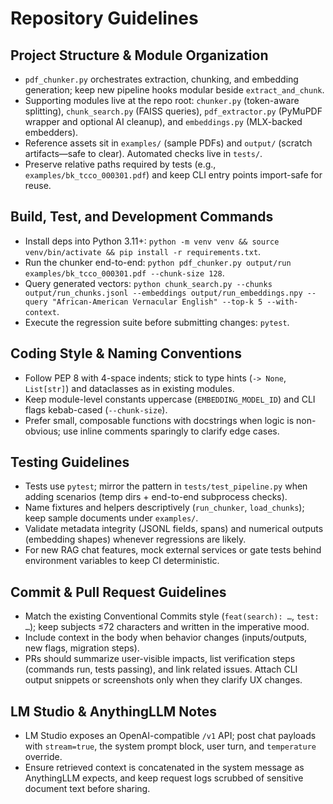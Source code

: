 # Repository Guidelines

## Project Structure & Module Organization
- `pdf_chunker.py` orchestrates extraction, chunking, and embedding generation; keep new pipeline hooks modular beside `extract_and_chunk`.
- Supporting modules live at the repo root: `chunker.py` (token-aware splitting), `chunk_search.py` (FAISS queries), `pdf_extractor.py` (PyMuPDF wrapper and optional AI cleanup), and `embeddings.py` (MLX-backed embedders).
- Reference assets sit in `examples/` (sample PDFs) and `output/` (scratch artifacts—safe to clear). Automated checks live in `tests/`.
- Preserve relative paths required by tests (e.g., `examples/bk_tcco_000301.pdf`) and keep CLI entry points import-safe for reuse.

## Build, Test, and Development Commands
- Install deps into Python 3.11+: `python -m venv venv && source venv/bin/activate && pip install -r requirements.txt`.
- Run the chunker end-to-end: `python pdf_chunker.py output/run examples/bk_tcco_000301.pdf --chunk-size 128`.
- Query generated vectors: `python chunk_search.py --chunks output/run_chunks.jsonl --embeddings output/run_embeddings.npy --query "African-American Vernacular English" --top-k 5 --with-context`.
- Execute the regression suite before submitting changes: `pytest`.

## Coding Style & Naming Conventions
- Follow PEP 8 with 4-space indents; stick to type hints (`-> None`, `List[str]`) and dataclasses as in existing modules.
- Keep module-level constants uppercase (`EMBEDDING_MODEL_ID`) and CLI flags kebab-cased (`--chunk-size`).
- Prefer small, composable functions with docstrings when logic is non-obvious; use inline comments sparingly to clarify edge cases.

## Testing Guidelines
- Tests use `pytest`; mirror the pattern in `tests/test_pipeline.py` when adding scenarios (temp dirs + end-to-end subprocess checks).
- Name fixtures and helpers descriptively (`run_chunker`, `load_chunks`); keep sample documents under `examples/`.
- Validate metadata integrity (JSONL fields, spans) and numerical outputs (embedding shapes) whenever regressions are likely.
- For new RAG chat features, mock external services or gate tests behind environment variables to keep CI deterministic.

## Commit & Pull Request Guidelines
- Match the existing Conventional Commits style (`feat(search): …`, `test: …`); keep subjects ≤72 characters and written in the imperative mood.
- Include context in the body when behavior changes (inputs/outputs, new flags, migration steps).
- PRs should summarize user-visible impacts, list verification steps (commands run, tests passing), and link related issues. Attach CLI output snippets or screenshots only when they clarify UX changes.

## LM Studio & AnythingLLM Notes
- LM Studio exposes an OpenAI-compatible `/v1` API; post chat payloads with `stream=true`, the system prompt block, user turn, and `temperature` override.
- Ensure retrieved context is concatenated in the system message as AnythingLLM expects, and keep request logs scrubbed of sensitive document text before sharing.
